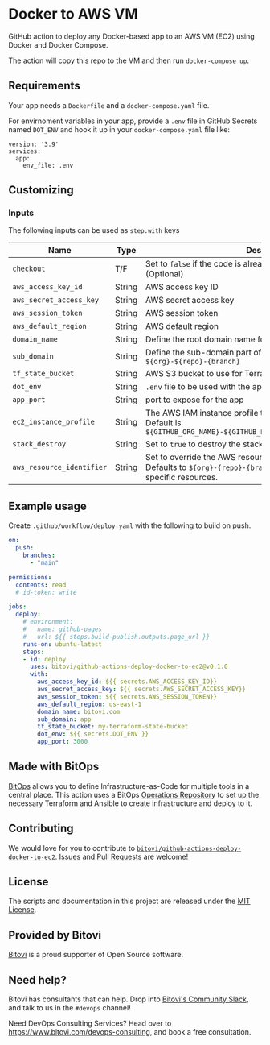 # Docker to AWS VM

GitHub action to deploy any Docker-based app to an AWS VM (EC2) using Docker and Docker Compose.

The action will copy this repo to the VM and then run `docker-compose up`.

## Requirements
Your app needs a `Dockerfile` and a `docker-compose.yaml` file.

For envirnoment variables in your app, provide a `.env` file in GitHub Secrets named `DOT_ENV` and hook it up in your `docker-compose.yaml` file like:
```
version: '3.9'
services:
  app:
    env_file: .env
```

## Customizing

### Inputs

The following inputs can be used as `step.with` keys

| Name             | Type    | Description                        |
|------------------|---------|------------------------------------|
| `checkout`          | T/F  | Set to `false` if the code is already checked out (Default is `true`) (Optional) |
| `aws_access_key_id` | String | AWS access key ID |
| `aws_secret_access_key` | String | AWS secret access key |
| `aws_session_token` | String | AWS session token |
| `aws_default_region` | String | AWS default region |
| `domain_name` | String | Define the root domain name for the application. e.g. bitovi.com' |
| `sub_domain` | String | Define the sub-domain part of the URL. Defaults to `${org}-${repo}-{branch}` |
| `tf_state_bucket` | String | AWS S3 bucket to use for Terraform state |
| `dot_env` | String | `.env` file to be used with the app |
| `app_port` | String | port to expose for the app |
| `ec2_instance_profile` | String | The AWS IAM instance profile to use for the EC2 instance. Default is `${GITHUB_ORG_NAME}-${GITHUB_REPO_NAME}-${GITHUB_BRANCH_NAME}` |
| `stack_destroy` | String | Set to `true` to destroy the stack. Default is `""` |
| `aws_resource_identifier` | String | Set to override the AWS resource identifier for the deployment.  Defaults to `${org}-{repo}-{branch}`.  Use with destroy to destroy specific resources. |

## Example usage

Create `.github/workflow/deploy.yaml` with the following to build on push.

```yaml
on:
  push:
    branches:
      - "main"

permissions:
  contents: read
  # id-token: write

jobs:
  deploy:
    # environment:
    #   name: github-pages
    #   url: ${{ steps.build-publish.outputs.page_url }}
    runs-on: ubuntu-latest
    steps:
    - id: deploy
      uses: bitovi/github-actions-deploy-docker-to-ec2@v0.1.0
      with:
        aws_access_key_id: ${{ secrets.AWS_ACCESS_KEY_ID}}
        aws_secret_access_key: ${{ secrets.AWS_SECRET_ACCESS_KEY}}
        aws_session_token: ${{ secrets.AWS_SESSION_TOKEN}}
        aws_default_region: us-east-1
        domain_name: bitovi.com
        sub_domain: app
        tf_state_bucket: my-terraform-state-bucket
        dot_env: ${{ secrets.DOT_ENV }}
        app_port: 3000

```

## Made with BitOps
[BitOps](https://bitops.sh) allows you to define Infrastructure-as-Code for multiple tools in a central place.  This action uses a BitOps [Operations Repository](https://bitops.sh/operations-repo-structure/) to set up the necessary Terraform and Ansible to create infrastructure and deploy to it.

## Contributing
We would love for you to contribute to [`bitovi/github-actions-deploy-docker-to-ec2`](hhttps://github.com/bitovi/github-actions-deploy-docker-to-ec2).   [Issues](https://github.com/bitovi/github-actions-deploy-docker-to-ec2/issues) and [Pull Requests](https://github.com/bitovi/github-actions-deploy-docker-to-ec2/pulls) are welcome!

## License
The scripts and documentation in this project are released under the [MIT License](https://github.com/bitovi/github-actions-deploy-docker-to-ec2/blob/main/LICENSE).

## Provided by Bitovi
[Bitovi](https://www.bitovi.com/) is a proud supporter of Open Source software.


## Need help?
Bitovi has consultants that can help.  Drop into [Bitovi's Community Slack](https://www.bitovi.com/community/slack), and talk to us in the `#devops` channel!

Need DevOps Consulting Services?  Head over to https://www.bitovi.com/devops-consulting, and book a free consultation.
